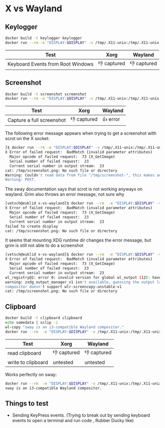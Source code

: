 # X vs Wayland


## Keylogger
````bash
docker build -t keylogger keylogger
docker run --rm -e "DISPLAY:$DISPLAY" -v /tmp/.X11-unix:/tmp/.X11-unix -u 1000 keylogger
````

|Test| Xorg	| Wayland | 
|----|-------|---------|
| Keyboard Events from Root Windows| :thumbsdown: captured | :thumbsdown: captured | 


## Screenshot
````bash
docker build -t screenshot screenshot
docker run --rm -e "DISPLAY:$DISPLAY" -v /tmp/.X11-unix:/tmp/.X11-unix -u 1000 screenshot > screenshot.png
````

|Test| Xorg	| Wayland | 
|----|-------|---------|
| Capture a full screenshot| :thumbsdown: captured | :thumbsup: error| 

The following error message appears when trying to get a screenshot with scrot on the X socket: 
````bash
]$ docker run --rm -e "DISPLAY:$DISPLAY" -v /tmp/.X11-unix:/tmp/.X11-unix -u 1000 screenshot > screenshot.png
X Error of failed request:  BadMatch (invalid parameter attributes)
  Major opcode of failed request:  73 (X_GetImage)
  Serial number of failed request:  23
  Current serial number in output stream:  23
cat: /tmp/screenshot.png: No such file or directory
Warning: Couldn't read data from file "/tmp/screenshot-", this makes an empty 
Warning: POST.
````
The sway documentation says that scrot is not working anyways on wayland. Grim also throws an error message, not sure why
````bash
[vetsch@euklid x-vs-wayland]$ docker run --rm  -e "DISPLAY:$DISPLAY" -v /tmp/.X11-unix:/tmp/.X11-unix -u 1000 -it  screenshot --entrypoint /bin/bash 
X Error of failed request:  BadMatch (invalid parameter attributes)
  Major opcode of failed request:  73 (X_GetImage)
  Serial number of failed request:  23
  Current serial number in output stream:  23
failed to create display
cat: /tmp/screenshot.png: No such file or directory
````

It seems that mounting XDG runtime dir changes the error message, but grim is still not able to do a screenshot

````bash
[vetsch@euklid x-vs-wayland]$ docker run --rm  -e "DISPLAY:$DISPLAY" -v /tmp/.X11-unix:/tmp/.X11-unix -v /run/user/1000:/run/user/1000 -u 1000 -it  screenshot
X Error of failed request:  BadMatch (invalid parameter attributes)
  Major opcode of failed request:  73 (X_GetImage)
  Serial number of failed request:  23
  Current serial number in output stream:  23
wl_registry@2: error 0: invalid version for global wl_output (12): have 2, wanted 3
warning: zxdg_output_manager_v1 isn't available, guessing the output layout
compositor doesn't support wlr-screencopy-unstable-v1
cat: /tmp/screenshot.png: No such file or directory

````

## Clipboard
````bash
docker build -t clipboard clipboard
echo somedata | xclip -i 
wl-copy "sway is an i3-compatible Wayland compositor."
docker run --rm  -e "DISPLAY:$DISPLAY" -v /tmp/.X11-unix:/tmp/.X11-unix -u 1000 -it clipboard
````

|Test| Xorg	| Wayland | 
|----|-------|---------|
| read clipboard  | :thumbsdown: captured | :thumbsdown: captured | 
| write to clipboard | untested | untested| 

Works perfectly on sway: 
````bash
docker run --rm  -e "DISPLAY:$DISPLAY" -v /tmp/.X11-unix:/tmp/.X11-unix -u 1000 -it  clipboard
sway is an i3-compatible Wayland compositor.
````


## Things to test
* Sending KeyPress events. (Trying to break out by sending keyboard events to open a terminal and run code , Rubber Ducky like) 
